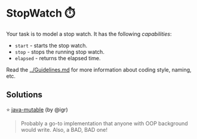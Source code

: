 # StopWatch ⏱️

Your task is to model a stop watch. It has the following _capabilities_:

+ `start` - starts the stop watch.
+ `stop` - stops the running stop watch.
+ `elapsed` - returns the elapsed time.

Read the [../Guidelines.md](../Guidelines.md) for more information about coding style, naming, etc.

## Solutions

⭐️ [java-mutable](java-mutable) (by @igr)

> Probably a go-to implementation that anyone with OOP background would write. Also, a BAD, BAD one!

